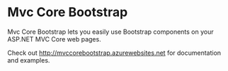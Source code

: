 # Mvc Core Bootstrap

Mvc Core Bootstrap lets you easily use Bootstrap components on your ASP.NET MVC Core web pages.

Check out http://mvccorebootstrap.azurewebsites.net for documentation and examples.

